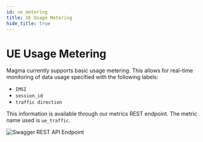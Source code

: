 ```yaml
---
id: ue_metering
title: UE Usage Metering
hide_title: true
---
```

# UE Usage Metering

Magma currently supports basic usage metering. This allows for real-time
monitoring of data usage specified with the following labels:
- `IMSI`
- `session_id`
- `traffic direction`

This information is available through our metrics REST endpoint.
The metric name used is `ue_traffic`.

![Swagger REST API Endpoint](assets/ue_metering.png)